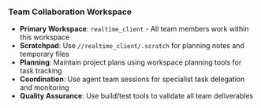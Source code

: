 ### Team Collaboration Workspace
- **Primary Workspace**: `realtime_client` - All team members work within this workspace
- **Scratchpad**: Use `//realtime_client/.scratch` for planning notes and temporary files
- **Planning**: Maintain project plans using workspace planning tools for task tracking
- **Coordination**: Use agent team sessions for specialist task delegation and monitoring
- **Quality Assurance**: Use build/test tools to validate all team deliverables